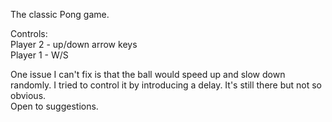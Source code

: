 The classic Pong game.  

Controls:   
Player 2 - up/down arrow keys  
Player 1  - W/S

One issue I can't fix is that the ball would speed up and slow down randomly. I tried to control it by introducing a delay. It's still there but not so obvious. <br>
Open to suggestions. 
